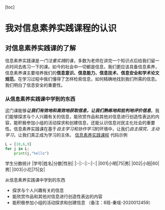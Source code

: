 [toc]  

# 我对信息素养实践课程的认识  
## 对信息素养实践课的了解
信息素养实践课是*一门注重实践*的课，多数为老师在讲完一个知识点后给我们留一点时间去练习一下的课。如今的社会中一切都是信息，我们更应该具备信息素养，信息素养课主要培养我们的**信息意识、信息能力、信息技术、信息安全和学术论文规范**。在学习过程中我们懂得了怎样检索信息，如何精确地找到我们所需的信息。我们明白了信息安全的重要性。  

### 从信息素养实践课中学到的东西
这门课能够***让我们有效地和高效地获取信息，让我们熟练地和批判地评价信息***。我们能够探求与个人兴趣有关的信息，能欣赏作品和其他对信息进行创造性表达的内容，能积极参加小组的活动探求和创建信息，还能认识信息对民主化社会的重要性。信息素养实践课在基于*自主学习和协作学习*的环境中，让我们*自主探究、主动学习*，让我们真正成为学习的主体。
[信息素养实践课程](https://wenku.baidu.com/view/4fe1cfcfef06eff9aef8941ea76e58fafbb0454e.html)
代码示例

```python
L = [10,6,9]
for j in L:
    print(j,"hello")
```
学生分数统计
|学号|姓名|分数|性别|
|:-|:-:|:-:|-:|
|001|小明|75|男|
|002|小阳|60|男|
|003|小花|75|女|

从信息素养实践课中学到的东西
- 探求与个人兴趣有关的信息
- 能欣赏作品和其他对信息进行创造性表达的内容
- 能积极参加小组的活动探求和创建信息
（备注：8班-秦瑶-2020012459）

